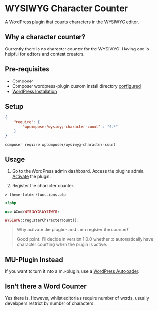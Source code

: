 # WYSIWYG Character Counter

A WordPress plugin that counts characters in the WYSIWYG editor.

## Why a character counter?

Currently there is no character counter for the WYSIWYG. Having one is helpful for 
editors and content creators.

## Pre-requisites

* Composer
* Composer wordpress-plugin custom install directory [configured](https://github.com/composer/installers)
* [WordPress Installation](https://github.com/gemmadlou/WordPress-Composer-Starter)

## Setup

```json
{
    "require": {
        "wpcomposer/wysiwyg-character-count" : "0.*"
    }
}
```

```
composer require wpcomposer/wysiwyg-character-count
```

## Usage

1) Go to the WordPress admin dashboard. Access the plugins admin. [Activate](https://codex.wordpress.org/Managing_Plugins) the plugin.

2) Register the character counter.

```
> theme-folder/functions.php
```
```php
<?php 

use WCom\WYSIWYG\WYSIWYG;

WYSIWYG::registerCharacterCount();
```

> Why activate the plugin - and then register the counter?
> 
> Good point. I'll decide in version 1.0.0 whether
> to automatically have character counting when the plugin is active.

## MU-Plugin Instead

If you want to turn it into a mu-plugin,
use a [WordPress Autoloader](https://github.com/ruslankhh/wp-mu-autoloader).

## Isn't there a Word Counter

Yes there is. However, whilst editorials require number of words, usually developers
restrict by number of characters.
